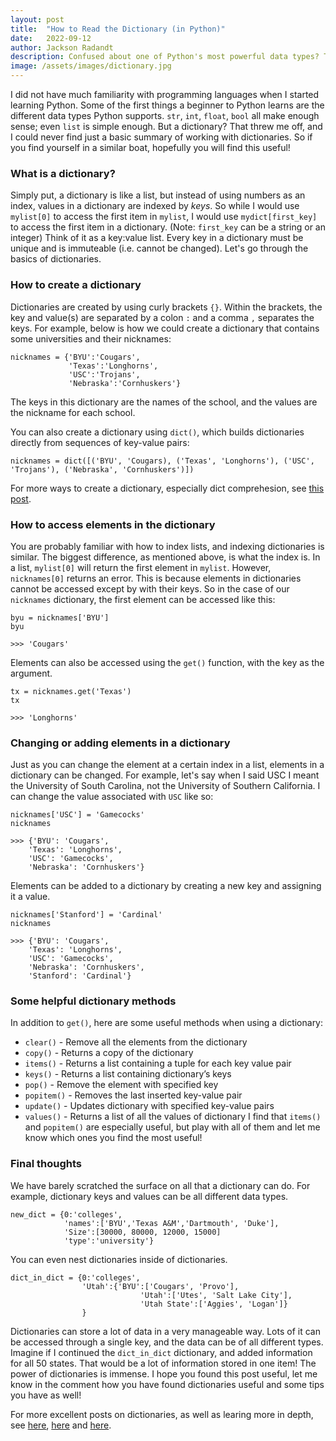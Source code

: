 ```yaml
---
layout: post
title:  "How to Read the Dictionary (in Python)"
date:   2022-09-12
author: Jackson Radandt
description: Confused about one of Python's most powerful data types? This is your one stop shop for understanding dictionaries!
image: /assets/images/dictionary.jpg
---
```

I did not have much familiarity with programming languages when I started learning Python. Some of the first things a beginner to Python learns are the different data types Python supports. `str`, `int`, `float`, `bool` all make enough sense; even `list` is simple enough. But a dictionary? That threw me off, and I could never find just a basic summary of working with dictionaries. So if you find yourself in a similar boat, hopefully you will find this useful!

### What is a dictionary?
Simply put, a dictionary is like a list, but instead of using numbers as an index, values in a dictionary are indexed by _keys_. So while I would use `mylist[0]` to access the first item in `mylist`, I would use `mydict[first_key]` to access the first item in a dictionary. (Note: `first_key` can be a string or an integer) Think of it as a key:value list. Every key in a dictionary must be unique and is immuteable (i.e. cannot be changed). Let's go through the basics of dictionaries.


### How to create a dictionary
Dictionaries are created by using curly brackets `{}`. Within the brackets, the key and value(s) are separated by a colon `:` and a comma `,` separates the keys. For example, below is how we could create a dictionary that contains some universities and their nicknames:

```
nicknames = {'BYU':'Cougars', 
             'Texas':'Longhorns', 
             'USC':'Trojans', 
             'Nebraska':'Cornhuskers'}
```
The keys in this dictionary are the names of the school, and the values are the nickname for each school.

You can also create a dictionary using `dict()`, which builds dictionaries directly from sequences of key-value pairs:

```
nicknames = dict([('BYU', 'Cougars), ('Texas', 'Longhorns'), ('USC', 'Trojans'), ('Nebraska', 'Cornhuskers')])
```

For more ways to create a dictionary, especially dict comprehesion, see [this post](https://docs.python.org/3/tutorial/datastructures.html#dictionaries).

### How to access elements in the dictionary
You are probably familiar with how to index lists, and indexing dictionaries is similar. The biggest difference, as mentioned above, is what the index is. In a list, `mylist[0]` will return the first element in `mylist`. However, `nicknames[0]` returns an error. This is because elements in dictionaries cannot be accessed except by with their keys. So in the case of our `nicknames` dictionary, the first element can be accessed like this:

```
byu = nicknames['BYU']
byu
```
```
>>> 'Cougars'
```

Elements can also be accessed using the `get()` function, with the key as the argument.

```
tx = nicknames.get('Texas')
tx
```
```
>>> 'Longhorns'
```

### Changing or adding elements in a dictionary
Just as you can change the element at a certain index in a list, elements in a dictionary can be changed. For example, let's say when I said USC I meant the University of South Carolina, not the University of Southern California. I can change the value associated with `USC` like so:

```
nicknames['USC'] = 'Gamecocks'
nicknames
```
```
>>> {'BYU': 'Cougars',
    'Texas': 'Longhorns',
    'USC': 'Gamecocks',
    'Nebraska': 'Cornhuskers'}
```

Elements can be added to a dictionary by creating a new key and assigning it a value.

```
nicknames['Stanford'] = 'Cardinal'
nicknames
```
```
>>> {'BYU': 'Cougars',
    'Texas': 'Longhorns',
    'USC': 'Gamecocks',
    'Nebraska': 'Cornhuskers',
    'Stanford': 'Cardinal'}
```

### Some helpful dictionary methods
In addition to `get()`, here are some useful methods when using a dictionary:
* `clear()` - Remove all the elements from the dictionary
* `copy()` - Returns a copy of the dictionary
* `items()` - Returns a list containing a tuple for each key value pair
* `keys()` - Returns a list containing dictionary’s keys
* `pop()` - Remove the element with specified key
* `popitem()` - Removes the last inserted key-value pair
* `update()` - Updates dictionary with specified key-value pairs
* `values()` - Returns a list of all the values of dictionary
I find that `items()` and `popitem()` are especially useful, but play with all of them and let me know which ones you find the most useful!

### Final thoughts
We have barely scratched the surface on all that a dictionary can do. For example, dictionary keys and values can be all different data types.

```
new_dict = {0:'colleges',
            'names':['BYU','Texas A&M','Dartmouth', 'Duke'],
            'Size':[30000, 80000, 12000, 15000]
            'type':'university'}
```

You can even nest dictionaries inside of dictionaries.

```
dict_in_dict = {0:'colleges',
                'Utah':{'BYU':['Cougars', 'Provo'],
                             'Utah':['Utes', 'Salt Lake City'],
                             'Utah State':['Aggies', 'Logan']}
                }
 ```
Dictionaries can store a lot of data in a very manageable way. Lots of it can be accessed through a single key, and the data can be of all different types. Imagine if I continued the `dict_in_dict` dictionary, and added information for all 50 states. That would be a lot of information stored in one item! The power of dictionaries is immense. I hope you found this post useful, let me know in the comment how you have found dictionaries useful and some tips you have as well!

For more excellent posts on dictionaries, as well as learing more in depth, see [here](https://www.w3schools.com/python/python_dictionaries.asp), [here](https://www.geeksforgeeks.org/python-dictionary/) and [here](https://realpython.com/python-dicts/).
